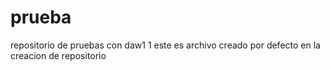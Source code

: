 prueba
======

repositorio de pruebas con daw1 1
este es archivo creado por defecto en la creacion de repositorio

